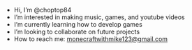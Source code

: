 - Hi, I’m @choptop84
- I’m interested in making music, games, and youtube videos
- I’m currently learning how to develop games
- I’m looking to collaborate on future projects
- How to reach me: monecraftwithmike123@gmail.com

<!---
choptop84/choptop84 is a ✨ special ✨ repository because its `README.md` (this file) appears on your GitHub profile.
You can click the Preview link to take a look at your changes.
--->
